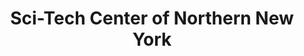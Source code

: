 ---
layout: repo
title: "Sci-Tech Center of Northern New York"
id: 22968
permalink: repos/22968/
---